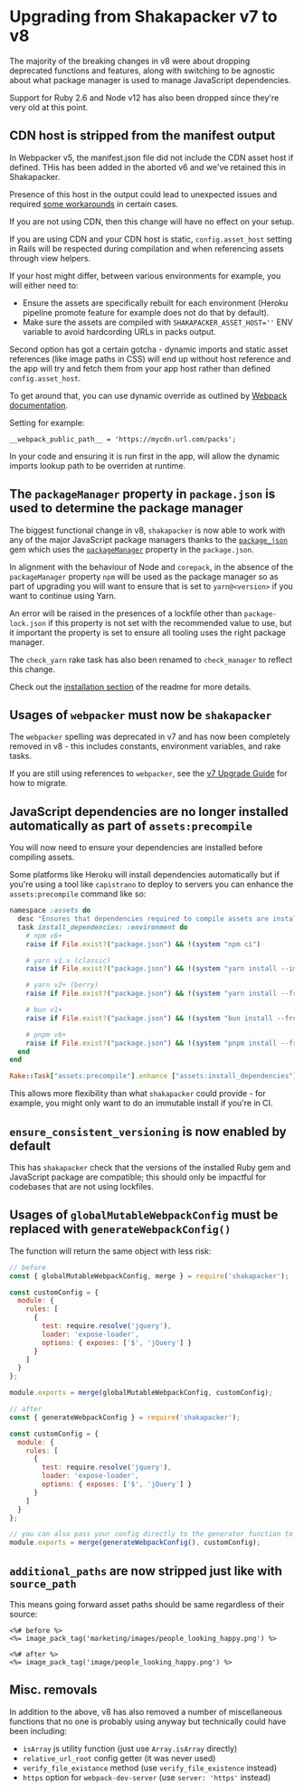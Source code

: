 # Upgrading from Shakapacker v7 to v8

The majority of the breaking changes in v8 were about dropping deprecated
functions and features, along with switching to be agnostic about what package
manager is used to manage JavaScript dependencies.

Support for Ruby 2.6 and Node v12 has also been dropped since they're very old
at this point.

## CDN host is stripped from the manifest output

In Webpacker v5, the manifest.json file did not include the CDN asset host if defined. THis has been added in the aborted v6 and we've retained this in Shakapacker.

Presence of this host in the output could lead to unexpected issues and required [some workarounds](https://github.com/shakacode/shakapacker/blob/main/docs/troubleshooting.md#wrong-cdn-src-from-javascript_pack_tag) in certain cases.

If you are not using CDN, then this change will have no effect on your setup.

If you are using CDN and your CDN host is static, `config.asset_host` setting in Rails will be respected during compilation and when referencing assets through view helpers.

If your host might differ, between various environments for example, you will either need to:
- Ensure the assets are specifically rebuilt for each environment (Heroku pipeline promote feature for example does not do that by default).
- Make sure the assets are compiled with `SHAKAPACKER_ASSET_HOST=''` ENV variable to avoid hardcording URLs in packs output.

Second option has got a certain gotcha - dynamic imports and static asset references (like image paths in CSS) will end up without host reference and the app will try and fetch them from your app host rather than defined `config.asset_host`.

To get around that, you can use dynamic override as outlined by [Webpack documentation](https://webpack.js.org/guides/asset-modules/#on-the-fly-override).

Setting for example:

```
__webpack_public_path__ = 'https://mycdn.url.com/packs';
```

In your code and ensuring it is run first in the app, will allow the dynamic imports lookup path to be overriden at runtime.

## The `packageManager` property in `package.json` is used to determine the package manager

The biggest functional change in v8, `shakapacker` is now able to work with any
of the major JavaScript package managers thanks to the
[`package_json`](https://github.com/shakacode/package_json) gem which uses the
[`packageManager`](https://nodejs.org/api/packages.html#packagemanager) property
in the `package.json`.

In alignment with the behaviour of Node and `corepack`, in the absence of the
`packageManager` property `npm` will be used as the package manager so as part
of upgrading you will want to ensure that is set to `yarn@<version>` if you want
to continue using Yarn.

An error will be raised in the presences of a lockfile other than
`package-lock.json` if this property is not set with the recommended value to
use, but it important the property is set to ensure all tooling uses the right
package manager.

The `check_yarn` rake task has also been renamed to `check_manager` to reflect
this change.

Check out the [installation section](../README.md#installation) of the readme
for more details.

## Usages of `webpacker` must now be `shakapacker`

The `webpacker` spelling was deprecated in v7 and has now been completely
removed in v8 - this includes constants, environment variables, and rake tasks.

If you are still using references to `webpacker`, see the
[v7 Upgrade Guide](../docs/v7_upgrade.md) for how to migrate.

## JavaScript dependencies are no longer installed automatically as part of `assets:precompile`

You will now need to ensure your dependencies are installed before compiling
assets.

Some platforms like Heroku will install dependencies automatically but if you're
using a tool like `capistrano` to deploy to servers you can enhance the
`assets:precompile` command like so:

```ruby
namespace :assets do
  desc "Ensures that dependencies required to compile assets are installed"
  task install_dependencies: :environment do
    # npm v6+
    raise if File.exist?("package.json") && !(system "npm ci")

    # yarn v1.x (classic)
    raise if File.exist?("package.json") && !(system "yarn install --immutable")

    # yarn v2+ (berry)
    raise if File.exist?("package.json") && !(system "yarn install --frozen-lockfile")

    # bun v1+
    raise if File.exist?("package.json") && !(system "bun install --frozen-lockfile")

    # pnpm v6+
    raise if File.exist?("package.json") && !(system "pnpm install --frozen-lockfile")
  end
end

Rake::Task["assets:precompile"].enhance ["assets:install_dependencies"]
```

This allows more flexibility than what `shakapacker` could provide - for
example, you might only want to do an immutable install if you're in CI.

## `ensure_consistent_versioning` is now enabled by default

This has `shakapacker` check that the versions of the installed Ruby gem and
JavaScript package are compatible; this should only be impactful for codebases
that are not using lockfiles.

## Usages of `globalMutableWebpackConfig` must be replaced with `generateWebpackConfig()`

The function will return the same object with less risk:

```js
// before
const { globalMutableWebpackConfig, merge } = require('shakapacker');

const customConfig = {
  module: {
    rules: [
      {
        test: require.resolve('jquery'),
        loader: 'expose-loader',
        options: { exposes: ['$', 'jQuery'] }
      }
    ]
  }
};

module.exports = merge(globalMutableWebpackConfig, customConfig);
```

```js
// after
const { generateWebpackConfig } = require('shakapacker');

const customConfig = {
  module: {
    rules: [
      {
        test: require.resolve('jquery'),
        loader: 'expose-loader',
        options: { exposes: ['$', 'jQuery'] }
      }
    ]
  }
};

// you can also pass your config directly to the generator function to have it merged in!
module.exports = merge(generateWebpackConfig(), customConfig);
```

## `additional_paths` are now stripped just like with `source_path`

This means going forward asset paths should be same regardless of their source:

```erb
<%# before %>
<%= image_pack_tag('marketing/images/people_looking_happy.png') %>

<%# after %>
<%= image_pack_tag('image/people_looking_happy.png') %>
```

## Misc. removals

In addition to the above, v8 has also removed a number of miscellaneous
functions that no one is probably using anyway but technically could have been
including:

- `isArray` js utility function (just use `Array.isArray` directly)
- `relative_url_root` config getter (it was never used)
- `verify_file_existance` method (use `verify_file_existence` instead)
- `https` option for `webpack-dev-server` (use `server: 'https'` instead)
